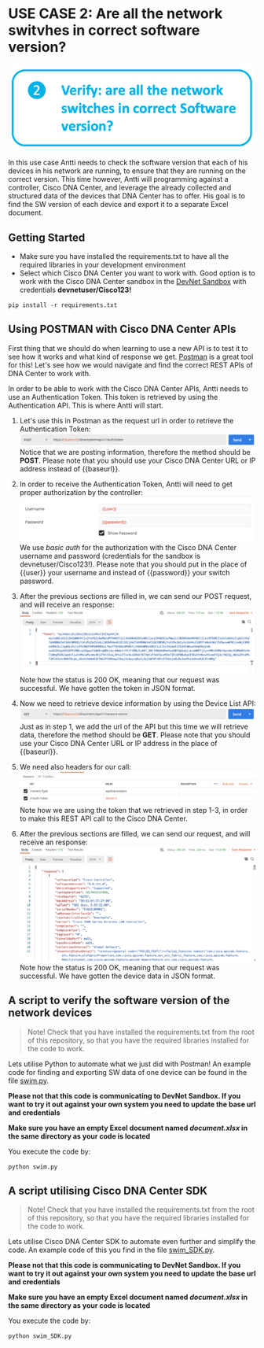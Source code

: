 # USE CASE 2: Are all the network switvhes in correct software version?

![alt text](/images/swim.png "Software Image check use case")

In this use case Antti needs to check the software version that each of his devices in his network are running, to ensure that they are running on the correct version. This time however, Antti will programming against a controller, Cisco DNA Center, and leverage the already collected and structured data of the devices that DNA Center has to offer. His goal is to find the SW version of each device and export it to a separate Excel document. 

## Getting Started
- Make sure you have installed the requirements.txt to have all the required libraries in your development environment
- Select which Cisco DNA Center you want to work with. Good option is to work with the Cisco DNA Center sandbox in the [DevNet Sandbox](https://devnetsandbox.cisco.com/) with credentials **devnetuser/Cisco123!**
```
pip install -r requirements.txt
```

## Using POSTMAN with Cisco DNA Center APIs

First thing that we should do when learning to use a new API is to test it to see how it works and what kind of response we get. [Postman](https://www.postman.com/) is a great tool for this! Let's see how we would navigate and find the correct REST APIs of DNA Center to work with.

In order to be able to work with the Cisco DNA Center APIs, Antti needs to use an Authentication Token. This token is retrieved by using the Authentication API. This is where Antti will start. 

1. Let's use this in Postman as the request url in order to retrieve the Authentication Token:
![alt text](images/postman_dnac_auth_url.png "Postman Authentication URL")
Notice that we are posting information, therefore the method should be **POST**.
Please note that you should use your Cisco DNA Center URL or IP address instead of {{baseurl}}. 

2. In order to receive the Authentication Token, Antti will need to get proper authorization by the controller:
![alt text](images/postman_dnac_auth.png "Postman DNA Center credentials")
We use *basic auth* for the authorization with the Cisco DNA Center username and password (credentials for the sandbox is devnetuser/Cisco123!). Please note that you should put in the place of {{user}} your username and instead of {{password}} your switch password.

3. After the previous sections are filled in, we can send our POST request, and will receive an response:
![alt text](images/postman_dnac_token.png "Postman DNA Center Token Retrieved")
Note how the status is 200 OK, meaning that our request was successful. We have gotten the token in JSON format. 

4. Now we need to retrieve device information by using the Device List API:
![alt text](images/postman_getdevices_url.png "Postman Device List REST API")
Just as in step 1, we add the url of the API but this time we will retrieve data, therefore the method should be **GET**.
Please note that you should use your Cisco DNA Center URL or IP address in the place of {{baseurl}}. 

5. We need also headers for our call:
![alt text](images/postman_headers.png "Postman Headers")
Note how we are using the token that we retrieved in step 1-3, in order to make this REST API call to the Cisco DNA Center. 

6. After the previous sections are filled, we can send our request, and will receive an response:
![alt text](images/postman_json.png "Postman Device List Data in JSON Format")
Note how the status is 200 OK, meaning that our request was successful. We have gotten the device data in JSON format. 

## A script to verify the software version of the network devices

> Note! Check that you have installed the requirements.txt from the root of this repository, so that you have the required libraries installed for the code to work.

Lets utilise Python to automate what we just did with Postman! An example code for finding and exporting SW data of one device can be found in the file [swim.py](swim.py).

**Please not that this code is communicating to DevNet Sandbox. If you want to try it out against your own system you need to update the base url and credentials**

**Make sure you have an empty Excel document named ***document.xlsx*** in the same directory as your code is located**

You execute the code by:
```
python swim.py
````

## A script utilising Cisco DNA Center SDK

> Note! Check that you have installed the requirements.txt from the root of this repository, so that you have the required libraries installed for the code to work.

Lets utilise Cisco DNA Center SDK to automate even further and simplify the code.  An example code of this you find in the file [swim_SDK.py](swim_SDK.py).


**Please not that this code is communicating to DevNet Sandbox. If you want to try it out against your own system you need to update the base url and credentials**

**Make sure you have an empty Excel document named ***document.xlsx*** in the same directory as your code is located**

You execute the code by:
```
python swim_SDK.py
````

